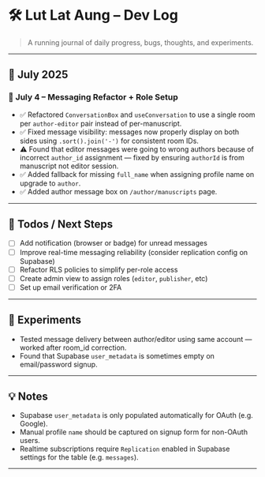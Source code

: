 # 🛠 Lut Lat Aung – Dev Log

> A running journal of daily progress, bugs, thoughts, and experiments.

---

## 📅 July 2025

### 🧠 July 4 – Messaging Refactor + Role Setup
- ✅ Refactored `ConversationBox` and `useConversation` to use a single room per `author-editor` pair instead of per-manuscript.
- ✅ Fixed message visibility: messages now properly display on both sides using `.sort().join('-')` for consistent room IDs.
- ⚠️ Found that editor messages were going to wrong authors because of incorrect `author_id` assignment — fixed by ensuring `authorId` is from manuscript not editor session.
- ✅ Added fallback for missing `full_name` when assigning profile name on upgrade to `author`.
- ✅ Added author message box on `/author/manuscripts` page.

---

## 🔧 Todos / Next Steps
- [ ] Add notification (browser or badge) for unread messages
- [ ] Improve real-time messaging reliability (consider replication config on Supabase)
- [ ] Refactor RLS policies to simplify per-role access
- [ ] Create admin view to assign roles (`editor`, `publisher`, etc)
- [ ] Set up email verification or 2FA

---

## 🧪 Experiments
- Tested message delivery between author/editor using same account — worked after room_id correction.
- Found that Supabase `user_metadata` is sometimes empty on email/password signup.

---

## 💡 Notes
- Supabase `user_metadata` is only populated automatically for OAuth (e.g. Google).
- Manual profile `name` should be captured on signup form for non-OAuth users.
- Realtime subscriptions require `Replication` enabled in Supabase settings for the table (e.g. `messages`).

---


